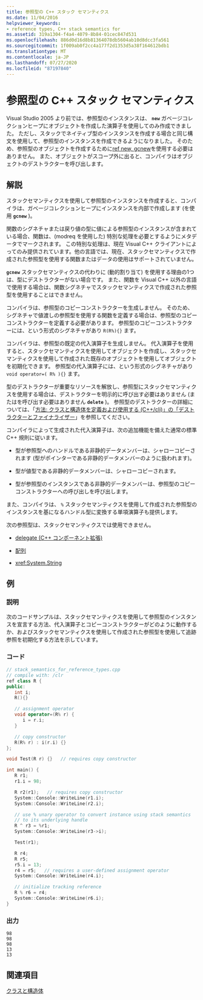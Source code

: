```yaml
---
title: 参照型の C++ スタック セマンティクス
ms.date: 11/04/2016
helpviewer_keywords:
- reference types, C++ stack semantics for
ms.assetid: 319a1304-f4a4-4079-8b84-01cec847d531
ms.openlocfilehash: 886d0d16d8b81364078db5604ab10d8dcc3fa561
ms.sourcegitcommit: 1f009ab0f2cc4a177f2d1353d5a38f164612bdb1
ms.translationtype: MT
ms.contentlocale: ja-JP
ms.lasthandoff: 07/27/2020
ms.locfileid: "87197840"
---
```

# <a name="c-stack-semantics-for-reference-types"></a>参照型の C++ スタック セマンティクス

Visual Studio 2005 より前では、参照型のインスタンスは、 **`new`** ガベージコレクションヒープにオブジェクトを作成した演算子を使用してのみ作成できました。 ただし、スタックでネイティブ型のインスタンスを作成する場合と同じ構文を使用して、参照型のインスタンスを作成できるようになりました。 そのため、参照型のオブジェクトを作成するために[ref new, gcnew](../extensions/ref-new-gcnew-cpp-component-extensions.md)を使用する必要はありません。 また、オブジェクトがスコープ外に出ると、コンパイラはオブジェクトのデストラクターを呼び出します。

## <a name="remarks"></a>解説

スタックセマンティクスを使用して参照型のインスタンスを作成すると、コンパイラは、ガベージコレクションヒープにインスタンスを内部で作成します (を使用 **`gcnew`** )。

関数のシグネチャまたは戻り値の型に値による参照型のインスタンスが含まれている場合、関数は、(modreq を使用した) 特別な処理を必要とするようにメタデータでマークされます。 この特別な処理は、現在 Visual C++ クライアントによってのみ提供されています。他の言語では、現在、スタックセマンティクスで作成された参照型を使用する関数またはデータの使用はサポートされていません。

**`gcnew`** スタックセマンティクスの代わりに (動的割り当て) を使用する理由の1つは、型にデストラクターがない場合です。 また、関数を Visual C++ 以外の言語で使用する場合は、関数シグネチャでスタックセマンティクスで作成された参照型を使用することはできません。

コンパイラは、参照型のコピーコンストラクターを生成しません。 そのため、シグネチャで値渡しの参照型を使用する関数を定義する場合は、参照型のコピーコンストラクターを定義する必要があります。 参照型のコピーコンストラクターには、という形式のシグネチャがあり `R(R%){}` ます。

コンパイラは、参照型の既定の代入演算子を生成しません。 代入演算子を使用すると、スタックセマンティクスを使用してオブジェクトを作成し、スタックセマンティクスを使用して作成された既存のオブジェクトを使用してオブジェクトを初期化できます。 参照型の代入演算子には、という形式のシグネチャがあり `void operator=( R% ){}` ます。

型のデストラクターが重要なリソースを解放し、参照型にスタックセマンティクスを使用する場合は、デストラクターを明示的に呼び出す必要はありません (またはを呼び出す必要はありません **`delete`** )。 参照型のデストラクターの詳細については、「[方法: クラスと構造体を定義および使用する (C++/cli)」の「デストラクターとファイナライザー](../dotnet/how-to-define-and-consume-classes-and-structs-cpp-cli.md#BKMK_Destructors_and_finalizers)」を参照してください。

コンパイラによって生成された代入演算子は、次の追加機能を備えた通常の標準 C++ 規則に従います。

- 型が参照型へのハンドルである非静的データメンバーは、シャローコピーされます (型がポインターである非静的データメンバーのように扱われます)。

- 型が値型である非静的データメンバーは、シャローコピーされます。

- 型が参照型のインスタンスである非静的データメンバーは、参照型のコピーコンストラクターへの呼び出しを呼び出します。

また、コンパイラは、 `%` スタックセマンティクスを使用して作成された参照型のインスタンスを基になるハンドル型に変換する単項演算子も提供します。

次の参照型は、スタックセマンティクスでは使用できません。

- [delegate (C++ コンポーネント拡張)](../extensions/delegate-cpp-component-extensions.md)

- [配列](../extensions/arrays-cpp-component-extensions.md)

- <xref:System.String>

## <a name="example"></a>例

### <a name="description"></a>説明

次のコードサンプルは、スタックセマンティクスを使用して参照型のインスタンスを宣言する方法、代入演算子とコピーコンストラクターがどのように動作するか、およびスタックセマンティクスを使用して作成された参照型を使用して追跡参照を初期化する方法を示しています。

### <a name="code"></a>コード

```cpp
// stack_semantics_for_reference_types.cpp
// compile with: /clr
ref class R {
public:
   int i;
   R(){}

   // assignment operator
   void operator=(R% r) {
      i = r.i;
   }

   // copy constructor
   R(R% r) : i(r.i) {}
};

void Test(R r) {}   // requires copy constructor

int main() {
   R r1;
   r1.i = 98;

   R r2(r1);   // requires copy constructor
   System::Console::WriteLine(r1.i);
   System::Console::WriteLine(r2.i);

   // use % unary operator to convert instance using stack semantics
   // to its underlying handle
   R ^ r3 = %r1;
   System::Console::WriteLine(r3->i);

   Test(r1);

   R r4;
   R r5;
   r5.i = 13;
   r4 = r5;   // requires a user-defined assignment operator
   System::Console::WriteLine(r4.i);

   // initialize tracking reference
   R % r6 = r4;
   System::Console::WriteLine(r6.i);
}
```

### <a name="output"></a>出力

```Output
98
98
98
13
13
```

## <a name="see-also"></a>関連項目

[クラスと構造体](../extensions/classes-and-structs-cpp-component-extensions.md)
